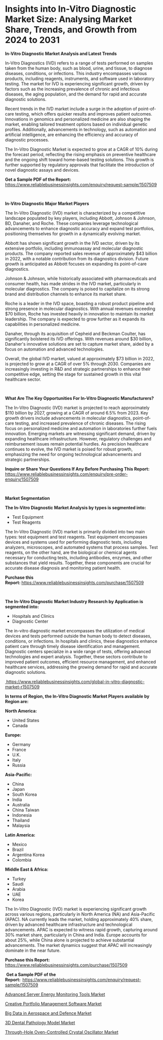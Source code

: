 <p><h1>Insights into In-Vitro Diagnostic Market Size: Analysing Market Share, Trends, and Growth from 2024 to 2031</h1></p><p><strong>In-Vitro Diagnostic Market Analysis and Latest Trends</strong></p>
<p><p>In-Vitro Diagnostics (IVD) refers to a range of tests performed on samples taken from the human body, such as blood, urine, and tissue, to diagnose diseases, conditions, or infections. This industry encompasses various products, including reagents, instruments, and software used in laboratory testing. The market for IVD is experiencing significant growth, driven by factors such as the increasing prevalence of chronic and infectious diseases, the aging population, and the demand for rapid and accurate diagnostic solutions.</p><p>Recent trends in the IVD market include a surge in the adoption of point-of-care testing, which offers quicker results and improves patient outcomes. Innovations in genomics and personalized medicine are also shaping the market, enabling tailored treatment options based on individual genetic profiles. Additionally, advancements in technology, such as automation and artificial intelligence, are enhancing the efficiency and accuracy of diagnostic processes.</p><p>The In-Vitro Diagnostic Market is expected to grow at a CAGR of 10% during the forecast period, reflecting the rising emphasis on preventive healthcare and the ongoing shift toward home-based testing solutions. This growth is further supported by regulatory approvals that facilitate the introduction of novel diagnostic assays and devices.</p></p>
<p><strong>Get a Sample PDF of the Report:&nbsp;</strong> <a href="https://www.reliablebusinessinsights.com/enquiry/request-sample/1507509?utm_campaign=1121&utm_medium=2&utm_source=Github&utm_content=ia&utm_term=07122024&utm_id=in-vitro-diagnostic">https://www.reliablebusinessinsights.com/enquiry/request-sample/1507509</a></p>
<p>&nbsp;</p>
<p><strong>In-Vitro Diagnostic Major Market Players</strong></p>
<p><p>The In-Vitro Diagnostic (IVD) market is characterized by a competitive landscape populated by key players, including Abbott, Johnson & Johnson, BD, Danaher, and Roche. These companies leverage technological advancements to enhance diagnostic accuracy and expand test portfolios, positioning themselves for growth in a dynamically evolving market.</p><p>Abbott has shown significant growth in the IVD sector, driven by its extensive portfolio, including immunoassay and molecular diagnostic products. The company reported sales revenue of approximately $43 billion in 2022, with a notable contribution from its diagnostics division. Future growth is anticipated as Abbott focuses on expanding its point-of-care diagnostics.</p><p>Johnson & Johnson, while historically associated with pharmaceuticals and consumer health, has made strides in the IVD market, particularly in molecular diagnostics. The company is poised to capitalize on its strong brand and distribution channels to enhance its market share.</p><p>Roche is a leader in the IVD space, boasting a robust product pipeline and strong presence in molecular diagnostics. With annual revenues exceeding $70 billion, Roche has invested heavily in innovation to maintain its market leadership. The company is expected to grow further as it expands its capabilities in personalized medicine.</p><p>Danaher, through its acquisition of Cepheid and Beckman Coulter, has significantly bolstered its IVD offerings. With revenues around $30 billion, Danaher's innovative solutions are set to capture market share, aided by a focus on automation and advanced technologies.</p><p>Overall, the global IVD market, valued at approximately $73 billion in 2022, is projected to grow at a CAGR of over 5% through 2030. Companies are increasingly investing in R&D and strategic partnerships to enhance their competitive edge, setting the stage for sustained growth in this vital healthcare sector.</p></p>
<p>&nbsp;</p>
<p><strong>What Are The Key Opportunities For In-Vitro Diagnostic Manufacturers?</strong></p>
<p><p>The In-Vitro Diagnostic (IVD) market is projected to reach approximately $110 billion by 2027, growing at a CAGR of around 6.5% from 2023. Key growth drivers include advancements in molecular diagnostics, point-of-care testing, and increased prevalence of chronic diseases. The rising focus on personalized medicine and automation in laboratories further fuels innovation. Emerging markets are witnessing significant demand, driven by expanding healthcare infrastructure. However, regulatory challenges and reimbursement issues remain potential hurdles. As precision healthcare continues to evolve, the IVD market is poised for robust growth, emphasizing the need for ongoing technological advancements and strategic partnerships.</p></p>
<p><strong>Inquire or Share Your Questions If Any Before Purchasing This Report:</strong> <a href="https://www.reliablebusinessinsights.com/enquiry/pre-order-enquiry/1507509?utm_campaign=1121&utm_medium=2&utm_source=Github&utm_content=ia&utm_term=07122024&utm_id=in-vitro-diagnostic">https://www.reliablebusinessinsights.com/enquiry/pre-order-enquiry/1507509</a></p>
<p>&nbsp;</p>
<p><strong>Market Segmentation</strong></p>
<p><strong>The In-Vitro Diagnostic Market Analysis by types is segmented into:</strong></p>
<p><ul><li>Test Equipment</li><li>Test Reagents</li></ul></p>
<p><p>The In-Vitro Diagnostic (IVD) market is primarily divided into two main types: test equipment and test reagents. Test equipment encompasses devices and systems used for performing diagnostic tests, including analyzers, microscopes, and automated systems that process samples. Test reagents, on the other hand, are the biological or chemical agents necessary for conducting tests, including antibodies, enzymes, and other substances that yield results. Together, these components are crucial for accurate disease diagnosis and monitoring patient health.</p></p>
<p><strong>Purchase this Report:&nbsp;</strong><a href="https://www.reliablebusinessinsights.com/purchase/1507509?utm_campaign=1121&utm_medium=2&utm_source=Github&utm_content=ia&utm_term=07122024&utm_id=in-vitro-diagnostic">https://www.reliablebusinessinsights.com/purchase/1507509</a></p>
<p>&nbsp;</p>
<p><strong>The In-Vitro Diagnostic Market Industry Research by Application is segmented into:</strong></p>
<p><ul><li>Hospitals and Clinics</li><li>Diagnostic Center</li></ul></p>
<p><p>The in-vitro diagnostic market encompasses the utilization of medical devices and tests performed outside the human body to detect diseases, conditions, or infections. In hospitals and clinics, these diagnostics enhance patient care through timely disease identification and management. Diagnostic centers specialize in a wide range of tests, offering advanced technologies and expert analysis. Together, these sectors contribute to improved patient outcomes, efficient resource management, and enhanced healthcare services, addressing the growing demand for rapid and accurate diagnostic solutions.</p></p>
<p><a href="https://www.reliablebusinessinsights.com/global-in-vitro-diagnostic-market-r1507509?utm_campaign=1121&utm_medium=2&utm_source=Github&utm_content=ia&utm_term=07122024&utm_id=in-vitro-diagnostic">&nbsp;https://www.reliablebusinessinsights.com/global-in-vitro-diagnostic-market-r1507509</a></p>
<p><strong>In terms of Region, the In-Vitro Diagnostic Market Players available by Region are:</strong></p>
<p>
    <p> <strong> North America: </strong>
        <ul>
            <li>United States</li>
            <li>Canada</li>
        </ul>
        </p> 
    <p> <strong> Europe: </strong>
        <ul>
            <li>Germany</li>
            <li>France</li>
            <li>U.K.</li>
            <li>Italy</li>
            <li>Russia</li>
        </ul>
        </p> 
    <p> <strong> Asia-Pacific: </strong>
        <ul>
            <li>China</li>
            <li>Japan</li>
            <li>South Korea</li>
            <li>India</li>
            <li>Australia</li>
            <li>China Taiwan</li>
            <li>Indonesia</li>
            <li>Thailand</li>
            <li>Malaysia</li>
        </ul>
        </p> 
    <p> <strong> Latin America: </strong>
        <ul>
            <li>Mexico</li>
            <li>Brazil</li>
            <li>Argentina Korea</li>
            <li>Colombia</li>
        </ul>
        </p> 
    <p> <strong> Middle East & Africa: </strong>
        <ul>
            <li>Turkey</li>
            <li>Saudi</li>
            <li>Arabia</li>
            <li>UAE</li>
            <li>Korea</li>
        </ul>
    </p>
    </p>
<p><p>The In-Vitro Diagnostic (IVD) market is experiencing significant growth across various regions, particularly in North America (NA) and Asia-Pacific (APAC). NA currently leads the market, holding approximately 40% share, driven by advanced healthcare infrastructure and technological advancements. APAC is expected to witness rapid growth, capturing around 30% market share, particularly in China and India. Europe accounts for about 25%, while China alone is projected to achieve substantial advancements. The market dynamics suggest that APAC will increasingly dominate in the near future.</p></p>
<p><strong>Purchase this Report: </strong><a href="https://www.reliablebusinessinsights.com/purchase/1507509?utm_campaign=1121&utm_medium=2&utm_source=Github&utm_content=ia&utm_term=07122024&utm_id=in-vitro-diagnostic">https://www.reliablebusinessinsights.com/purchase/1507509</a></p>
<p>&nbsp;<strong>Get a Sample PDF of the Report:&nbsp;&nbsp;</strong><a href="https://www.reliablebusinessinsights.com/enquiry/request-sample/1507509?utm_campaign=1121&utm_medium=2&utm_source=Github&utm_content=ia&utm_term=07122024&utm_id=in-vitro-diagnostic">https://www.reliablebusinessinsights.com/enquiry/request-sample/1507509</a></p>
<p><strong></strong></p>
<p><p><a href="https://www.linkedin.com/pulse/strategic-market-outlook-advanced-server-energy-monitoring-knw0e?utm_campaign=1121&utm_medium=2&utm_source=Github&utm_content=ia&utm_term=07122024&utm_id=in-vitro-diagnostic">Advanced Server Energy Monitoring Tools Market</a></p><p><a href="https://www.linkedin.com/pulse/the-sympatico-insight-9odme?utm_campaign=1121&utm_medium=2&utm_source=Github&utm_content=ia&utm_term=07122024&utm_id=in-vitro-diagnostic">Creative Portfolio Management Software Market</a></p><p><a href="https://www.linkedin.com/pulse/big-data-aerospace-defence-market-research-report-detail-zphse?utm_campaign=1121&utm_medium=2&utm_source=Github&utm_content=ia&utm_term=07122024&utm_id=in-vitro-diagnostic">Big Data in Aerospace and Defence Market</a></p><p><a href="https://issuu.com/reportprime-2/docs/3d-dental-pathology-model-market-size-2030.pptx?utm_campaign=1121&utm_medium=2&utm_source=Github&utm_content=ia&utm_term=07122024&utm_id=in-vitro-diagnostic">3D Dental Pathology Model Market</a></p><p><a href="https://issuu.com/reportprime-2/docs/through-hole-oven-controlled-crystal-oscillator-ma?utm_campaign=1121&utm_medium=2&utm_source=Github&utm_content=ia&utm_term=07122024&utm_id=in-vitro-diagnostic">Through-Hole Oven-Controlled Crystal Oscillator Market</a></p></p>